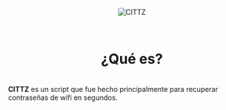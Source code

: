 <p align="center">
<img src="https://imgur.com/t8H61TE.jpg" title="CITTZ">
</p>
<br/>
<h1>
<div align='center'>
¿Qué es?
</div></h1>
<br/>
<b>CITTZ</b> es un script que fue hecho principalmente para recuperar contraseñas de wifi en segundos.
